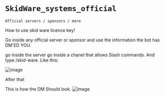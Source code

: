 # `SkidWare_systems_official`
``Official servers / sponsors / more``

How to use skid ware licence key!

Go inside any official server or sponsor and use the information the bot has DM'ED YOU.

go inside the server go inside a chanel that allows Slash commands. And type  /skid-ware.
Like this:

![image](https://user-images.githubusercontent.com/118820203/203315027-15d7e073-f8e8-45c0-b0a2-1e03baffd727.png)

After that

 This is how the DM Should look. ![image](https://user-images.githubusercontent.com/118820203/203315418-9502425a-856a-4171-b77d-1130daa39418.png)
